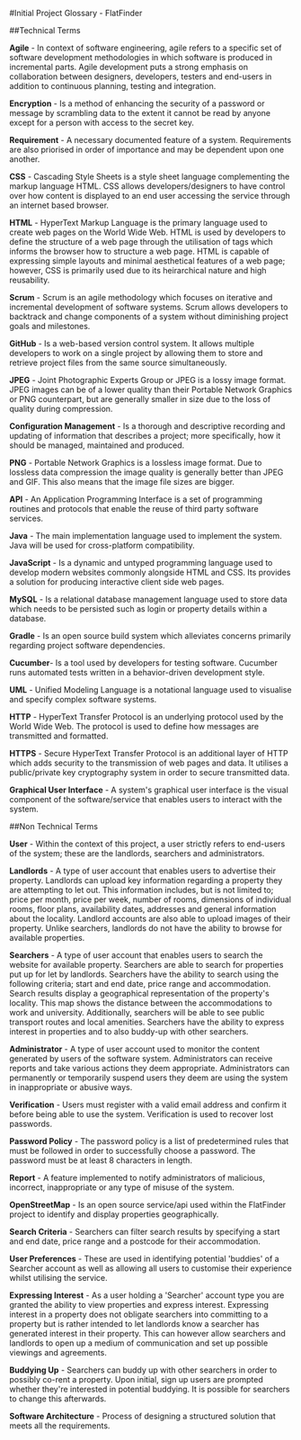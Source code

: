 #Initial Project Glossary - FlatFinder

##Technical Terms

**Agile** - In context of software engineering, agile refers to a specific set of software development methodologies in which software is produced in incremental parts. Agile development puts a strong emphasis on collaboration between designers, developers, testers and end-users in addition to continuous planning, testing and integration.

**Encryption** - Is a method of enhancing the security of a password or message by scrambling data to the extent it cannot be read by anyone except for a person with access to the secret key.

**Requirement** - A necessary documented feature of a system. Requirements are also priorised in order of importance and may be dependent upon one another.

**CSS** - Cascading Style Sheets is a style sheet language complementing the markup language HTML. CSS allows developers/designers to have control over how content is displayed to an end user accessing the service through an internet based browser.

**HTML** - HyperText Markup Language is the primary language used to create web pages on the World Wide Web. HTML is used by developers to define the structure of a web page through the utilisation of tags which informs the browser how to structure a web page. HTML is capable of expressing simple layouts and minimal aesthetical features of a web page; however, CSS is primarily used due to its heirarchical nature and high reusability. 

**Scrum** - Scrum is an agile methodology which focuses on iterative and incremental development of software systems. Scrum allows developers to backtrack and change components of a system without diminishing project goals and milestones. 

**GitHub** - Is a web-based version control system. It allows multiple developers to work on a single project by allowing them to store and retrieve project files from the same source simultaneously.

**JPEG** - Joint Photographic Experts Group or JPEG is a lossy image format. JPEG images can be of a lower quality than their Portable Network Graphics or PNG counterpart, but are generally smaller in size due to the loss of quality during compression.

**Configuration Management** - Is a thorough and descriptive recording and updating of information that describes a project; more specifically, how it should be managed, maintained and produced.

**PNG** - Portable Network Graphics is a lossless image format. Due to lossless data compression the image quality is generally better than JPEG and GIF. This also means that the image file sizes are bigger.

**API** - An Application Programming Interface is a set of programming routines and protocols that enable the reuse of third party software services. 

**Java** - The main implementation language used to implement the system. Java will be used for cross-platform compatibility. 

**JavaScript** - Is a dynamic and untyped programming language used to develop modern websites commonly alongside HTML and CSS. Its provides a solution for producing interactive client side web pages.

**MySQL** - Is a relational database management language used to store data which needs to be persisted such as login or property details within a database. 

**Gradle** - Is an open source build system which alleviates concerns primarily regarding project software dependencies.

**Cucumber**- Is a tool used by developers for testing software. Cucumber runs automated tests written in a behavior-driven development style. 

**UML** - Unified Modeling Language is a notational language used to visualise and specify complex software systems.

**HTTP** - HyperText Transfer Protocol is an underlying protocol used by the World Wide Web. The protocol is used to define how messages are transmitted and formatted.

**HTTPS** - Secure HyperText Transfer Protocol is an additional layer of HTTP which adds security to the transmission of web pages and data. It utilises a public/private key cryptography system in order to secure transmitted data.

**Graphical User Interface** - A system's graphical user interface is the visual component of the software/service that enables users to interact with the system.

##Non Technical Terms

**User** - Within the context of this project, a user strictly refers to end-users of the system; these are the landlords, searchers and administrators. 

**Landlords** - A type of user account that enables users to advertise their property. Landlords can upload key information regarding a property they are attempting to let out. This information includes, but is not limited to; price per month, price per week, number of rooms, dimensions of individual rooms, floor plans, availability dates, addresses and general information about the locality. Landlord accounts are also able to upload images of their property. Unlike searchers, landlords do not have the ability to browse for available properties.

**Searchers** - A type of user account that enables users to search the website for available property. Searchers are able to search for properties put up for let by landlords. Searchers have the ability to search using the following criteria; start and end date, price range and accommodation. Search results display a geographical representation of the property's locality. This map shows the distance between the accommodations to work and university. Additionally, searchers will be able to see public transport routes and local amenities. Searchers have the ability to express interest in properties and to also buddy-up with other searchers. 

**Administrator** - A type of user account used to monitor the content generated by users of the software system.  Administrators can receive reports and take various actions they deem appropriate. Administrators can permanently or temporarily suspend users they deem are using the system in inappropriate or abusive ways. 

**Verification** - Users must register with a valid email address and confirm it before being able to use the system. Verification is used to recover lost passwords. 

**Password Policy** - The password policy is a list of predetermined rules that must be followed in order to successfully choose a password. The password must be at least 8 characters in length.

**Report** - A feature implemented to notify administrators of malicious, incorrect, inappropriate or any type of misuse of the system.

**OpenStreetMap** - Is an open source service/api used within the FlatFinder project to identify and display properties geographically. 

**Search Criteria** - Searchers can filter search results by specifying a start and end date, price range and a postcode for their accommodation. 
	
**User Preferences** - These are used in identifying potential 'buddies' of a Searcher account as well as allowing all users to customise their experience whilst utilising the service. 

**Expressing Interest** - As a user holding a 'Searcher' account type you are granted the ability to view properties and express interest. Expressing interest in a property does not obligate searchers into committing to a property but is rather intended to let landlords know a searcher has generated interest in their property. This can however allow searchers and landlords to open up a medium of communication and set up possible viewings and agreements.

**Buddying Up** - Searchers can buddy up with other searchers in order to possibly co-rent a property. Upon initial, sign up users are prompted whether they're interested in potential buddying. It is possible for searchers to change this afterwards. 

**Software Architecture** - Process of designing a structured solution that meets all the requirements.
